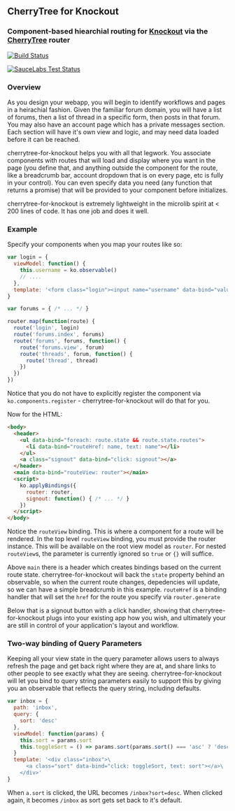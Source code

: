 ## CherryTree for Knockout

### Component-based hiearchial routing for [Knockout](http://knockoutjs.com) via the [CherryTree](https://github.com/QubitProducts/cherrytree) router

[![Build Status](https://secure.travis-ci.org/nathanboktae/cherrytree-for-knockout.png?branch=master)](https://travis-ci.org/nathanboktae/cherrytree-for-knockout)

[![SauceLabs Test Status](https://saucelabs.com/browser-matrix/Cherrytree-ko.svg)](https://saucelabs.com/u/Cherrytree-ko)

### Overview

As you design your webapp, you will begin to identify workflows and pages in a heirachial fashion. Given the familiar forum domain, you will have a list of forums, then a list of thread in a specific form, then posts in that forum. You may also have an account page which has a private messages section. Each section will have it's own view and logic, and may need data loaded before it can be reached.

cherrytree-for-knockout helps you with all that legwork. You associate components with routes that will load and display where you want in the page (you define that, and anything outside the component for the route, like a breadcrumb bar, account dropdown that is on every page, etc is fully in your control). You can even specify data you need (any function that returns a promise) that will be provided to your component before initializes.

cherrytree-for-knockout is extremely lightweight in the microlib spirit at < 200 lines of code. It has one job and does it well.

### Example

Specify your components when you map your routes like so:

```javascript
var login = {
  viewModel: function() {
    this.username = ko.observable()
    // ....
  },
  template: '<form class="login"><input name="username" data-bind="value: username"></input> .... </form>'
}

var forums = { /* ... */ }

router.map(function(route) {
  route('login', login)
  route('forums.index', forums)
  route('forums', forums, function() {
    route('forums.view', forum)
    route('threads', forum, function() {
      route('thread', thread)
    })
  })
})
```

Notice that you do not have to explicitly register the component via `ko.components.register` - cherrytree-for-knockout will do that for you.

Now for the HTML:

```html
<body>
  <header>
    <ul data-bind="foreach: route.state && route.state.routes">
      <li data-bind="routeHref: name, text: name"></li>
    </ul>
    <a class="signout" data-bind="click: signout"></a>
  </header>
  <main data-bind="routeView: router"></main>
  <script>
    ko.applyBindings({
      router: router,
      signout: function() { /* ... */ }
    })
  </script>
</body>
```

Notice the `routeView` binding. This is where a component for a route will be rendered. In the top level `routeView` binding, you must provide the router instance. This will be available on the root view model as `router`. For nested `routeView`s, the parameter is currently ignored so `true` or `{}` will suffice.

Above `main` there is a header which creates bindings based on the current route state. cherrytree-for-knockout will back the `state` property behind an observable, so when the current route changes, depedencies will update, so we can have a simple breadcrumb in this example. `routeHref` is a binding handler that will set the `href` for the route you specify via `router.generate`

Below that is a signout button with a click handler, showing that cherrytree-for-knockout plugs into your existing app how you wish, and ultimately your are still in control of your application's layout and workflow.

### Two-way binding of Query Parameters

Keeping all your view state in the query parameter allows users to always refresh the page and get back right where they are at, and share links to other people to see exactly what they are seeing. cherrytree-for-knockout will let you bind to query string parameters easily to support this by giving you an observable that reflects the query string, including defaults.

```javascript
var inbox = {
  path: 'inbox',
  query: {
    sort: 'desc'
  },
  viewModel: function(params) {
    this.sort = params.sort
    this.toggleSort = () => params.sort(params.sort() === 'asc' ? 'desc' : 'asc')
  }
  template: '<div class="inbox">\
      <a class="sort" data-bind="click: toggleSort, text: sort"></a>\
    </div>'
}
```

When `a.sort` is clicked, the URL becomes `/inbox?sort=desc`. When clicked again, it becomes `/inbox` as sort gets set back to it's default.
